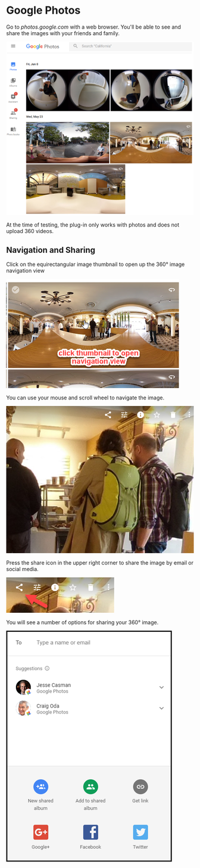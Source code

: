 # Google Photos

Go to *photos.google.com* with a web browser. You'll be able to
see and share the images with your friends and family.

![](img/google/google-photos.png)

At the time of testing, the plug-in only works with photos
and does not upload 360 videos.

## Navigation and Sharing

Click on the equirectangular image thumbnail to open up the
360° image navigation view

![](img/google/thumbnail.png)


You can use your mouse and scroll wheel to
navigate the image.

![](img/google/navigation.png)

Press the share icon in the upper right corner to 
share the image by email or social media.

![](img/google/share-icon.png)

You will see a number of options for sharing your 360° image.

![](img/google/share.png)